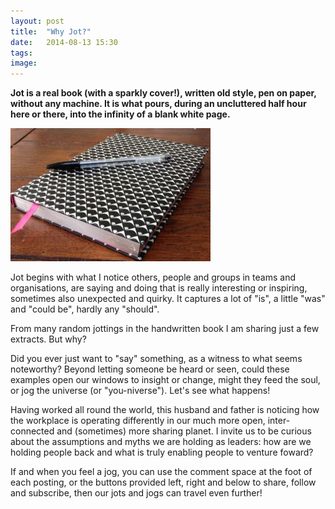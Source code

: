 ```yaml
---
layout: post
title:  "Why Jot?"
date:   2014-08-13 15:30
tags: 
image: 
---
```


**Jot is a real book (with a sparkly cover!), written old style, pen on paper, without any machine. It is what pours, during an uncluttered half hour here or there, into the infinity of a blank white page.** 

![](/libb/images/jot_photo2.jpg)

Jot begins with what I notice others, people and groups in teams and organisations, are saying and doing that is really interesting or inspiring, sometimes also unexpected and quirky. It captures a lot of "is", a little "was" and "could be", hardly any "should". 

From many random jottings in the handwritten book I am sharing just a few extracts. But why? 

Did you ever just want to "say" something, as a witness to what seems noteworthy? Beyond letting someone be heard or seen, could these examples open our windows to insight or change, might they feed the soul, or jog the universe (or "you-niverse"). Let's see what happens! 

Having worked all round the world, this husband and father is noticing how the workplace is operating differently in our much more open, inter-connected and (sometimes) more sharing planet. I invite us to be curious about the assumptions and myths we are holding as leaders: how are we holding people back and what is truly enabling people to venture foward?

If and when you feel a jog, you can use the comment space at the foot of each posting, or the buttons provided left, right and below to share, follow and subscribe, then our jots and jogs can travel even further!
